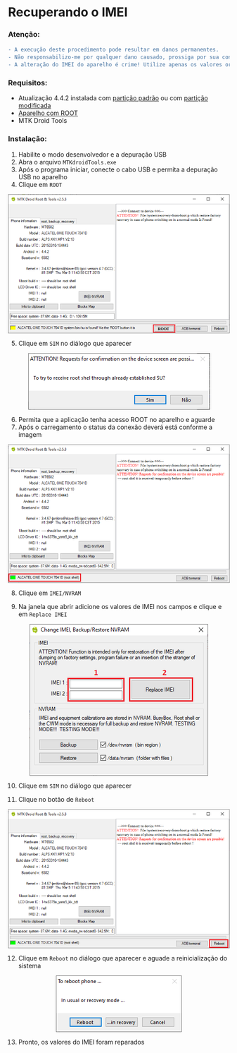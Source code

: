 # Recuperando o IMEI

### Atenção:
```diff
- A execução deste procedimento pode resultar em danos permanentes. 
- Não responsabilizo-me por qualquer dano causado, prossiga por sua conta e risco.
- A alteração do IMEI do aparelho é crime! Utilize apenas os valores originais do aparelho.
```
### Requisitos:

- Atualização 4.4.2 instalada com <a href="/UPDATE_OFW.md">partição padrão</a> ou com <a href="/UPDATE_MOD_OFW.md">partição modificada</a>
- <a href="/INSTALL_ROOT.md">Aparelho com ROOT</a>
- MTK Droid Tools

### Instalação:

1. Habilite o modo desenvolvedor e a depuração USB
2. Abra o arquivo ```MTKdroidTools.exe```
3. Após o programa iniciar, conecte o cabo USB e permita a depuração USB no aparelho
4. Clique em ```ROOT```

<p align="center" width="600"><img align="center" src="Imagens/MTREC-01.PNG"/></p>

5. Clique em ```SIM``` no diálogo que aparecer

<p align="center" width="600"><img align="center" src="Imagens/MTBK-02.PNG"/></p>

6. Permita que a aplicação tenha acesso ROOT no aparelho e aguarde
7. Após o carregamento o status da conexão deverá está conforme a imagem

<p align="center" width="600"><img align="center" src="Imagens/MTREC-02.PNG"/></p>

8. Clique em ```IMEI/NVRAM```

9. Na janela que abrir adicione os valores de IMEI nos campos e clique e em ```Replace IMEI```

<p align="center" width="600"><img align="center" src="Imagens/MTREC-03.PNG"/></p>

10. Clique em ```SIM``` no diálogo que aparecer

11. Clique no botão de ```Reboot```

<p align="center" width="600"><img align="center" src="Imagens/MTREC-04.PNG"/></p>

12. Clique em ```Reboot``` no diálogo que aparecer e aguade a reinicialização do sistema

<p align="center" width="600"><img align="center" src="Imagens/MTREC-05.PNG"/></p>

13. Pronto, os valores do IMEI foram reparados

